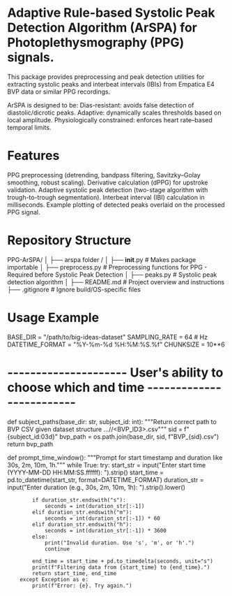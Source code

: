 # Adaptive Rule-based Systolic Peak Detection Algorithm (ArSPA) for Photoplethysmography (PPG) signals.

This package provides preprocessing and peak detection utilities for extracting systolic peaks and interbeat intervals (IBIs) from Empatica E4 BVP data or similar PPG recordings.

ArSPA is designed to be:
Dias-resistant: avoids false detection of diastolic/dicrotic peaks.
Adaptive: dynamically scales thresholds based on local amplitude.
Physiologically constrained: enforces heart rate–based temporal limits.

# Features

PPG preprocessing (detrending, bandpass filtering, Savitzky–Golay smoothing, robust scaling).
Derivative calculation (dPPG) for upstroke validation.
Adaptive systolic peak detection (two-stage algorithm with trough-to-trough segmentation).
Interbeat interval (IBI) calculation in milliseconds.
Example plotting of detected peaks overlaid on the processed PPG signal.

# Repository Structure

PPG-ArSPA/
│
├── arspa folder /
│   ├── __init__.py          # Makes package importable
│   ├── preprocess.py        # Preprocessing functions for PPG - Required before Systolic Peak Detection 
│   ├── peaks.py             # Systolic peak detection algorithm
│
├── README.md                # Project overview and instructions
├── .gitignore               # Ignore build/OS-specific files


# Usage Example 

BASE_DIR = "/path/to/big-ideas-dataset"
SAMPLING_RATE = 64  # Hz
DATETIME_FORMAT = "%Y-%m-%d %H:%M:%S.%f"
CHUNKSIZE = 10**6

# --------------------- User's ability to choose which and time  -------------------------
def subject_paths(base_dir: str, subject_id: int):
    """Return correct path to BVP CSV given dataset structure .../<ID3>/<BVP_ID3>.csv"""
    sid = f"{subject_id:03d}"
    bvp_path = os.path.join(base_dir, sid, f"BVP_{sid}.csv")
    return bvp_path

def prompt_time_window():
    """Prompt for start timestamp and duration like 30s, 2m, 10m, 1h."""
    while True:
        try:
            start_str = input("Enter start time (YYYY-MM-DD HH:MM:SS.ffffff): ").strip()
            start_time = pd.to_datetime(start_str, format=DATETIME_FORMAT)
            duration_str = input("Enter duration (e.g., 30s, 2m, 10m, 1h): ").strip().lower()

            if duration_str.endswith("s"):
                seconds = int(duration_str[:-1])
            elif duration_str.endswith("m"):
                seconds = int(duration_str[:-1]) * 60
            elif duration_str.endswith("h"):
                seconds = int(duration_str[:-1]) * 3600
            else:
                print("Invalid duration. Use 's', 'm', or 'h'.")
                continue

            end_time = start_time + pd.to_timedelta(seconds, unit="s")
            print(f"Filtering data from {start_time} to {end_time}.")
            return start_time, end_time
        except Exception as e:
            print(f"Error: {e}. Try again.")
